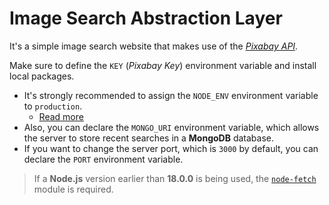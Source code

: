 # Image Search Abstraction Layer

It's a simple image search website that makes use of the [*Pixabay API*](https://pixabay.com/api/docs/).

Make sure to define the `KEY` (*Pixabay Key*) environment variable and install local packages.

- It's strongly recommended to assign the `NODE_ENV` environment variable to `production`.
  - [Read more](https://expressjs.com/en/advanced/best-practice-performance.html#set-node_env-to-production)
- Also, you can declare the `MONGO_URI` environment variable, which allows the server to store recent searches in a **MongoDB** database.
- If you want to change the server port, which is `3000` by default, you can declare the `PORT` environment variable.

> If a **Node.js** version earlier than **18.0.0** is being used, the [`node-fetch`](https://github.com/node-fetch/node-fetch) module is required.
